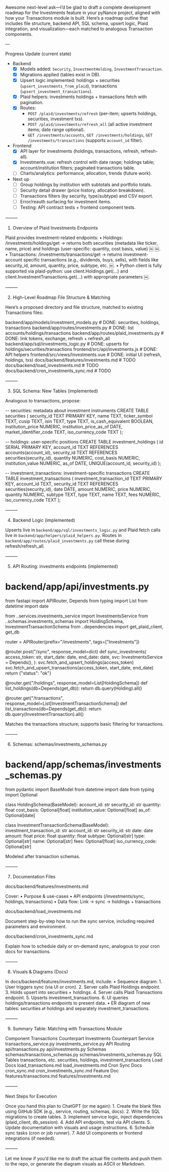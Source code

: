 Awesome next-level ask—I’d be glad to draft a complete development roadmap for the Investments feature in your pyNance project, aligned with how your Transactions module is built. Here’s a roadmap outline that includes file structure, backend API, SQL schema, upsert logic, Plaid integration, and visualization—each matched to analogous Transaction components.

—

Progress Update (current state)

- Backend
  - [x] Models added: `Security`, `InvestmentHolding`, `InvestmentTransaction`.
  - [x] Migrations applied (tables exist in DB).
  - [x] Upsert logic implemented: holdings + securities (`upsert_investments_from_plaid`), transactions (`upsert_investment_transactions`).
  - [x] Plaid helpers: investments holdings + transactions fetch with pagination.
  - [x] Routes:
    - `POST /plaid/investments/refresh` (per-item; upserts holdings, securities, investment txs).
    - `POST /plaid/investments/refresh_all` (all active investment items; date range optional).
    - `GET /investments/accounts`, `GET /investments/holdings`, `GET /investments/transactions` (supports `account_id` filter).

- Frontend
  - [x] API layer for investments (holdings, transactions, refresh, refresh-all).
  - [x] Investments.vue: refresh control with date range; holdings table; account/institution filters; paginated transactions table.
  - [ ] Charts/analytics: performance, allocation, trends (future work).

- Next up
  - [ ] Group holdings by institution with subtotals and portfolio totals.
  - [ ] Security detail drawer (price history, allocation breakdown).
  - [ ] Transactions filters (by security, type/subtype) and CSV export.
  - [ ] Error/reauth surfacing for investment items.
  - [ ] Testing: API contract tests + frontend component tests.

⸻

1. Overview of Plaid Investments Endpoints

Plaid provides investment-related endpoints:
• Holdings: /investments/holdings/get → returns both securities (metadata like ticker, name, price) and holdings (user-specific: quantity, cost basis, value) ￼ ￼.
• Transactions: /investments/transactions/get → returns investment-account specific transactions (e.g., dividends, buys, sells), with fields like security_id, amount, quantity, price, subtype, etc. ￼.
• Python client is fully supported via plaid-python: use client.Holdings.get(...) and client.InvestmentTransactions.get(...) with appropriate parameters ￼.

⸻

2. High-Level Roadmap File Structure & Matching

Here’s a proposed directory and file structure, matched to existing Transactions files:

backend/app/models/investment_models.py # DONE: securities, holdings, transactions
backend/app/routes/investments.py # DONE: list accounts/holdings/transactions
backend/app/routes/plaid_investments.py # DONE: link tokens, exchange, refresh + refresh_all
backend/app/sql/investments_logic.py # DONE: upserts for holdings/securities/transactions
frontend/src/api/investments.js # DONE: API helpers
frontend/src/views/Investments.vue # DONE: initial UI (refresh, holdings, txs)
docs/backend/features/investments.md # TODO
docs/backend/load_investments.md # TODO
docs/backend/cron_investments_sync.md # TODO

⸻

3. SQL Schema: New Tables (implemented)

Analogous to transactions, propose:

-- securities: metadata about investment instruments
CREATE TABLE securities (
security_id TEXT PRIMARY KEY,
name TEXT,
ticker_symbol TEXT,
cusip TEXT,
isin TEXT,
type TEXT,
is_cash_equivalent BOOLEAN,
institution_price NUMERIC,
institution_price_as_of DATE,
market_identifier_code TEXT,
iso_currency_code TEXT
);

-- holdings: user-specific positions
CREATE TABLE investment_holdings (
id SERIAL PRIMARY KEY,
account_id TEXT REFERENCES accounts(account_id),
security_id TEXT REFERENCES securities(security_id),
quantity NUMERIC,
cost_basis NUMERIC,
institution_value NUMERIC,
as_of DATE,
UNIQUE(account_id, security_id)
);

-- investment_transactions: investment-specific transactions
CREATE TABLE investment_transactions (
investment_transaction_id TEXT PRIMARY KEY,
account_id TEXT,
security_id TEXT REFERENCES securities(security_id),
date DATE,
amount NUMERIC,
price NUMERIC,
quantity NUMERIC,
subtype TEXT,
type TEXT,
name TEXT,
fees NUMERIC,
iso_currency_code TEXT
);

⸻

4. Backend Logic (implemented)

Upserts live in `backend/app/sql/investments_logic.py` and Plaid fetch calls live in `backend/app/helpers/plaid_helpers.py`. Routes in `backend/app/routes/plaid_investments.py` call these during refresh/refresh_all.

⸻

5. API Routing: investments endpoints (implemented)

# backend/app/api/investments.py

from fastapi import APIRouter, Depends
from typing import List
from datetime import date

from ..services.investments_service import InvestmentsService
from ..schemas.investments_schemas import HoldingSchema, InvestmentTransactionSchema
from ..dependencies import get_plaid_client, get_db

router = APIRouter(prefix="/investments", tags=["Investments"])

@router.post("/sync", response_model=dict)
def sync_investments(
access_token: str,
start_date: date,
end_date: date,
svc: InvestmentsService = Depends(),
):
svc.fetch_and_upsert_holdings(access_token)
svc.fetch_and_upsert_transactions(access_token, start_date, end_date)
return {"status": "ok"}

@router.get("/holdings", response_model=List[HoldingSchema])
def list_holdings(db=Depends(get_db)):
return db.query(Holding).all()

@router.get("/transactions", response_model=List[InvestmentTransactionSchema])
def list_transactions(db=Depends(get_db)):
return db.query(InvestmentTransaction).all()

Matches the transactions structure; supports basic filtering for transactions.

⸻

6. Schemas: schemas/investments_schemas.py

# backend/app/schemas/investments_schemas.py

from pydantic import BaseModel
from datetime import date
from typing import Optional

class HoldingSchema(BaseModel):
account_id: str
security_id: str
quantity: float
cost_basis: Optional[float]
institution_value: Optional[float]
as_of: Optional[date]

class InvestmentTransactionSchema(BaseModel):
investment_transaction_id: str
account_id: str
security_id: str
date: date
amount: float
price: float
quantity: float
subtype: Optional[str]
type: Optional[str]
name: Optional[str]
fees: Optional[float]
iso_currency_code: Optional[str]

Modeled after transaction schemas.

⸻

7. Documentation Files

docs/backend/features/investments.md

Cover:
• Purpose & use-cases
• API endpoints (/investments/sync, holdings, transactions)
• Data flow: Link → sync → holdings + transactions

docs/backend/load_investments.md

Document step-by-step how to run the sync service, including required parameters and environment.

docs/backend/cron_investments_sync.md

Explain how to schedule daily or on-demand sync, analogous to your cron docs for transactions.

⸻

8. Visuals & Diagrams (Docs)

In docs/backend/features/investments.md, include:
• Sequence diagram: 1. User triggers sync (via UI or cron). 2. Server calls Plaid Holdings endpoint. 3. Holds upsert into securities + holdings. 4. Server calls Plaid Transactions endpoint. 5. Upserts investment_transactions. 6. UI queries holdings/transactions endpoints to present data.
• ER diagram of new tables: securities ⇄ holdings and separately investment_transactions.

⸻

9. Summary Table: Matching with Transactions Module

Component Transactions Counterpart Investments Counterpart
Service transactions_service.py investments_service.py
API Routing api/transactions.py api/investments.py
Schemas schemas/transactions_schemas.py schemas/investments_schemas.py
SQL Tables transactions, etc. securities, holdings, investment_transactions
Load Docs load_transactions.md load_investments.md
Cron Sync Docs cron_sync.md cron_investments_sync.md
Feature Doc features/transactions.md features/investments.md

⸻

Next Steps for Execution

Once you hand this plan to ChatGPT (or me again): 1. Create the blank files using GitHub SDK (e.g., service, routing, schemas, docs). 2. Write the SQL migrations to create tables. 3. Implement service logic, inject dependencies (plaid_client, db_session). 4. Add API endpoints, test via API clients. 5. Update documentation with visuals and usage instructions. 6. Schedule sync tasks (cron or job runner). 7. Add UI components or frontend integrations (if needed).

⸻

Let me know if you’d like me to draft the actual file contents and push them to the repo, or generate the diagram visuals as ASCII or Markdown.
